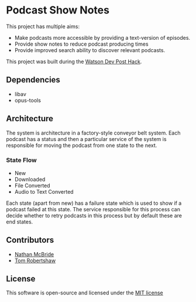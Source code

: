# Podcast Show Notes

This project has multiple aims:

- Make podcasts more accessible by providing a text-version of episodes.
- Provide show notes to reduce podcast producing times
- Provide improved search ability to discover relevant podcasts.

This project was built during the [Watson Dev Post Hack](http://watson.devpost.com/).

## Dependencies

- libav
- opus-tools

## Architecture

The system is architecture in a factory-style conveyor belt system.  Each podcast has a status and then a particular
service of the system is responsible for moving the podcast from one state to the next. 

### State Flow

- New
- Downloaded
- File Converted
- Audio to Text Converted

Each state (apart from new) has a failure state which is used to show if a podcast failed at this state. The service
responsible for this process can decide whether to retry podcasts in this process but by default these are end states. 


## Contributors

- [Nathan McBride](https://twitter.com/brideoweb)
- [Tom Robertshaw](https://twitter.com/bobbyshaw)

## License

This software is open-source and licensed under the [MIT license](http://opensource.org/licenses/MIT)
